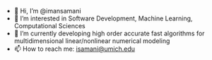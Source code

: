 - 👋 Hi, I’m @imansamani
- 👀 I’m interested in Software Development, Machine Learning, Computational Sciences
- 🌱 I’m currently developing high order accurate fast algorithms for multidimensional linear/nonlinear numerical modeling
- 📫 How to reach me: isamani@umich.edu

<!---
imansamani/imansamani is a ✨ special ✨ repository because its `README.md` (this file) appears on your GitHub profile.
You can click the Preview link to take a look at your changes.
--->
